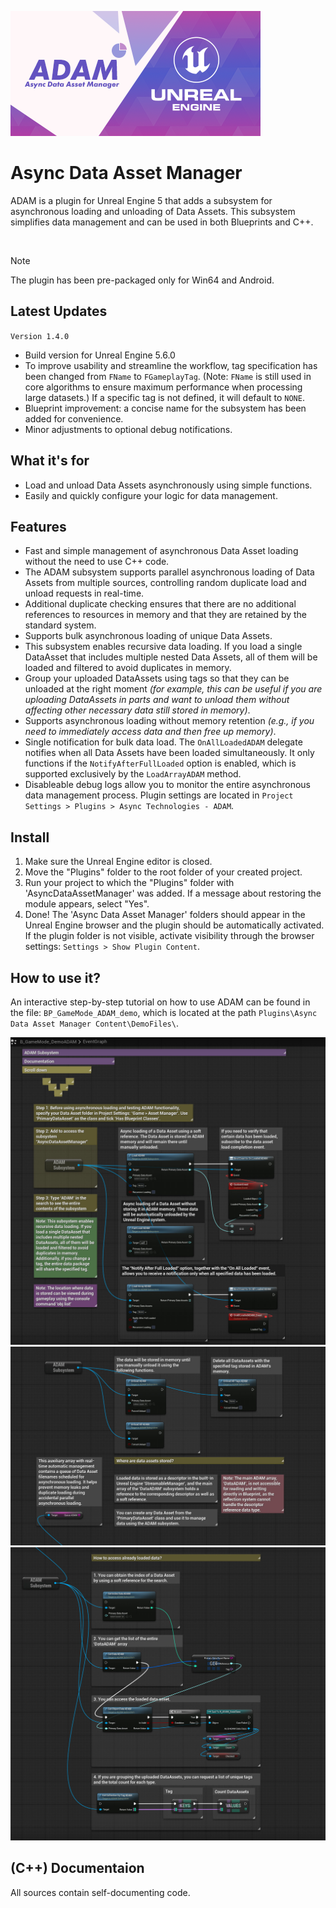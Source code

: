 ![Async Data Asset Manager](./_Misc/Preview.png)

# Async Data Asset Manager
ADAM is a plugin for Unreal Engine 5 that adds a subsystem for asynchronous loading and unloading of Data Assets. This subsystem simplifies data management and can be used in both Blueprints and C++.

<br>

> [!NOTE]
> The plugin has been pre-packaged only for Win64 and Android.

## Latest Updates
`Version 1.4.0`
- Build version for Unreal Engine 5.6.0
- To improve usability and streamline the workflow, tag specification has been changed from `FName` to `FGameplayTag`. (Note: `FName` is still used in core algorithms to ensure maximum performance when processing large datasets.) If a specific tag is not defined, it will default to `NONE`.
- Blueprint improvement: a concise name for the subsystem has been added for convenience.
- Minor adjustments to optional debug notifications.

## What it's for
- Load and unload Data Assets asynchronously using simple functions.
- Easily and quickly configure your logic for data management.

## Features
- Fast and simple management of asynchronous Data Asset loading without the need to use C++ code.
- The ADAM subsystem supports parallel asynchronous loading of Data Assets from multiple sources, controlling random duplicate load and unload requests in real-time.
- Additional duplicate checking ensures that there are no additional references to resources in memory and that they are retained by the standard system.
- Supports bulk asynchronous loading of unique Data Assets.
- This subsystem enables recursive data loading. If you load a single DataAsset that includes multiple nested Data Assets, all of them will be loaded and filtered to avoid duplicates in memory.
- Group your uploaded DataAssets using tags so that they can be unloaded at the right moment <i>(for example, this can be useful if you are uploading DataAssets in parts and want to unload them without affecting other necessary data still stored in memory)</i>.
- Supports asynchronous loading without memory retention <i>(e.g., if you need to immediately access data and then free up memory)</i>.
- Single notification for bulk data load. The `OnAllLoadedADAM` delegate notifies when all Data Assets have been loaded simultaneously. It only functions if the `NotifyAfterFullLoaded` option is enabled, which is supported exclusively by the `LoadArrayADAM` method.
- Disableable debug logs allow you to monitor the entire asynchronous data management process. Plugin settings are located in `Project Settings > Plugins > Async Technologies - ADAM`.

## Install
1. Make sure the Unreal Engine editor is closed.
2. Move the "Plugins" folder to the root folder of your created project.
3. Run your project to which the "Plugins" folder with 'AsyncDataAssetManager' was added. If a message about restoring the module appears, select "Yes".
4. Done! The 'Async Data Asset Manager' folders should appear in the Unreal Engine browser and the plugin should be automatically activated. If the plugin folder is not visible, activate visibility through the browser settings: `Settings > Show Plugin Content`.

## How to use it?
An interactive step-by-step tutorial on how to use ADAM can be found in the file: `BP_GameMode_ADAM_demo`, which is located at the path `Plugins\Async Data Asset Manager Content\DemoFiles\`.

![Window Manager](./_Misc/Tutorial/Tutorial_1.jpg)
![Window Manager](./_Misc/Tutorial/Tutorial_2.jpg)
![Window Manager](./_Misc/Tutorial/Tutorial_3.jpg)

## (C++) Documentaion
All sources contain self-documenting code.
